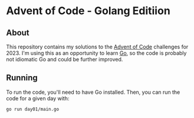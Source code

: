 # Advent of Code - Golang Editiion

## About

This repository contains my solutions to the [Advent of Code](https://adventofcode.com/) challenges for 2023. I'm using this as an opportunity to learn [Go](https://golang.org/), so the code is probably not idiomatic Go and could be further improved.

## Running

To run the code, you'll need to have Go installed. Then, you can run the code for a given day with:

```
go run day01/main.go
```